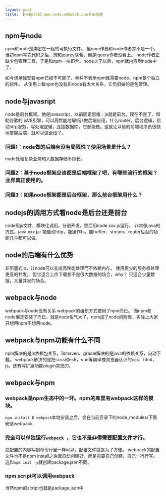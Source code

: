 ```yaml
---
layout: post
title: 【webpack】npm,node,webpack,vue关系梳理
---
```



## npm与node
npm和node是绑定在一起的可执行文件。
但npm作者和node作者并不是一个。
当初npm写完代码之后，想和jqurey联合，但是jquery作者没看上。
node作者正缺少包管理工具，于是和npm一拍即合。node火了以后，npm就内嵌到node中了。

如今想单独安装npm已经不可能了，单并不表示npm就需要node。npm是个独立的软件。
从使用上看npm也没有和node有太大关系，它仍旧做的是包管理。

## node与javasript
node是后台框架。他是javascript，以前固定思维：js就是前台。现在不是了，借助谷歌的
jsV8引擎，可以高性能地解析js做后端应用，什么router，后台逻辑，启动http服务，写处理逻辑，连接数据库，它都能做。这就让以前的前端程序员很快地掌握后端，就可以做全栈了。
### 问题1：node做的后端有没有局限性？使用场景是什么？
node处理复杂业务和大数据存储不擅长。

### 问题2：基于node框架应该都是后端框架了吧，有哪些流行的框架？业界真正使用的。


### 问题3：如果node框架都是后台框架，那么前台框架用什么？

## nodejs的调用方式看node是后台还是前台
node用js文件，模块化调用，分别开发。然后用node xxx.js运行。
非常像java的方式。java xxx.jar
能启动http，能操作fs，能buffer、stream、router后台的功能几乎都可以做。

## node的后端有什么优势
非阻塞式io，让node可以变成高性能处理而不依赖内存。
使用更少的服务器处理更高的并发。
但它适合上传下载都不是很大数据的场合，why？
只适合少量数据，大量并发的场合。

## webpack与node
webpack与node没有关系
webpack的组织方式使用了npm而已。
而npm和node绑定安装了而已，就是node名气大了，npm成了node的附庸，实际上大家只想用npm不想用node。

## webpack与npm功能有什么不同
npm解决的是js依赖包关系，和maven、gradle解决的是java的依赖关系，自动下载。
webpack解决的是把scss和es6，vue等编译成浏览器认识的css，html，js。还有写扩展功能plugin实现的。

## webpack与npm
### webpack是npm生态中的一环。npm的库里有webpack这样的模块。
`npm install D webpack`本地安装之后，会在当前目录下的node_modules/下面安装webpack

### 完全可以单独运行`webpack `，它也不是非得需要配置文件才行。
把配置的内容写到命令行里一样可以。配置文件就是为了方便。
webpack的配置文件也不是npm install之后就自动创建好，而是需要自己创建，自己一行行写。
这和`npm init -y`就创建package.json不同。

### npm script可以调用webpack
当然npm的script也就是package.json中<script>段。调用shell，当然可以调用webpack了。
`xxx : "webpack ..."`
然后命令行npm run xxx 这没有什么。npm script能做的也很少，属于很原始很初级的调用。
写个shell也能这样调用。

## vue和webpack
vue内置了webpack

## vue与node
vue与node没有关系

## vue是前台框架吗
不是。vue就是个库。vue生态可以做前台框架。得很多何在一起才是个框架。





